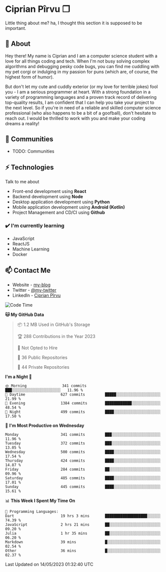 # Ciprian Pîrvu ❐

Little thing about me? ha, I thought this section it is supposed to be important.

## 🧐 About

Hey there! My name is Ciprian and I am a computer science student with a love for all things coding and tech. When I'm not busy solving complex algorithms and debugging pesky code bugs, you can find me cuddling with my pet corgi or indulging in my passion for puns (which are, of course, the highest form of humor).

But don't let my cute and cuddly exterior (or my love for terrible jokes) fool you - I am a serious programmer at heart. With a strong foundation in a variety of programming languages and a proven track record of delivering top-quality results, I am confident that I can help you take your project to the next level. So if you're in need of a reliable and skilled computer science professional (who also happens to be a bit of a goofball), don't hesitate to reach out. I would be thrilled to work with you and make your coding dreams a reality!

## 👯 Communities

-   TODO: Communities

## ⚡ Technologies

Talk to me about

-   Front-end development using **React**
-   Backend development using **Node**
-   Desktop application development using **Python**
-   Mobile application development using **Android (Kotlin)**
-   Project Management and CD/CI using **Github**

### ✔️ I'm currently learning

-   JavaScript
-   ReactJS
-   Machine Learning
-   Docker

## 📫 Contact Me

-   Website - [my-blog]()
-   Twitter - [@my-twitter]()
-   LinkedIn - [Ciprian Pîrvu](https://www.linkedin.com/in/p%C3%AErvu-ciprian-cristian-4415991b1/)

<!--START_SECTION:waka-->
![Code Time](http://img.shields.io/badge/Code%20Time-1%2C746%20hrs%2039%20mins-blue)

**🐱 My GitHub Data** 

> 📦 1.2 MB Used in GitHub's Storage 
 > 
> 🏆 288 Contributions in the Year 2023
 > 
> 🚫 Not Opted to Hire
 > 
> 📜 36 Public Repositories 
 > 
> 🔑 44 Private Repositories 
 > 
**I'm a Night 🦉** 

```text
🌞 Morning                341 commits         ███░░░░░░░░░░░░░░░░░░░░░░   11.96 % 
🌆 Daytime                627 commits         █████░░░░░░░░░░░░░░░░░░░░   21.99 % 
🌃 Evening                1384 commits        ████████████░░░░░░░░░░░░░   48.54 % 
🌙 Night                  499 commits         ████░░░░░░░░░░░░░░░░░░░░░   17.50 % 
```
📅 **I'm Most Productive on Wednesday** 

```text
Monday                   341 commits         ███░░░░░░░░░░░░░░░░░░░░░░   11.96 % 
Tuesday                  372 commits         ███░░░░░░░░░░░░░░░░░░░░░░   13.05 % 
Wednesday                500 commits         ████░░░░░░░░░░░░░░░░░░░░░   17.54 % 
Thursday                 424 commits         ████░░░░░░░░░░░░░░░░░░░░░   14.87 % 
Friday                   284 commits         ██░░░░░░░░░░░░░░░░░░░░░░░   09.96 % 
Saturday                 485 commits         ████░░░░░░░░░░░░░░░░░░░░░   17.01 % 
Sunday                   445 commits         ████░░░░░░░░░░░░░░░░░░░░░   15.61 % 
```


📊 **This Week I Spent My Time On** 

```text
💬 Programming Languages: 
Dart                     19 hrs 3 mins       ███████████████████░░░░░░   74.39 % 
JavaScript               2 hrs 21 mins       ██░░░░░░░░░░░░░░░░░░░░░░░   09.20 % 
Julia                    1 hr 35 mins        ██░░░░░░░░░░░░░░░░░░░░░░░   06.20 % 
Markdown                 39 mins             █░░░░░░░░░░░░░░░░░░░░░░░░   02.54 % 
Other                    36 mins             █░░░░░░░░░░░░░░░░░░░░░░░░   02.37 % 
```


 Last Updated on 14/05/2023 01:32:40 UTC
<!--END_SECTION:waka-->
